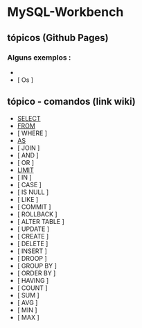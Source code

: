 # MySQL-Workbench
 
 
<!---
<strong> Os significados dos logotipos :</strong>
|Descrição | Logotipo   |
|:--: |:--:|
| Projeto em desenvolvimento    |  🛑  |
| Meus projetos Favoritos | :heart: |
| Código Fonte - local do repositório | ☕|
--->

## tópicos (Github Pages) 
### Alguns exemplos : 
* [  ]()
* [ Os ]

## tópico - comandos (link wiki)  
* [ SELECT ](https://github.com/LeandroPereira2603/MySQL-Workbench/wiki/SELECT)
* [ FROM ](https://github.com/LeandroPereira2603/MySQL-Workbench/wiki/FROM)
* [ WHERE ]
* [ AS ](https://github.com/LeandroPereira2603/MySQL-Workbench/wiki/AS)
* [ JOIN ]
* [ AND ]
* [ OR ]
* [ LIMIT ]()
* [ IN ]
* [ CASE ]
* [ IS NULL ]
* [ LIKE ]
* [ COMMIT ]
* [ ROLLBACK ]
* [ ALTER TABLE ]
* [ UPDATE ]
* [ CREATE ]
* [ DELETE ]
* [ INSERT ]
* [ DROOP ]
* [ GROUP BY ]
* [ ORDER BY ]
* [ HAVING ]
* [ COUNT ]
* [ SUM ]
* [ AVG ]
* [ MIN ]
* [ MAX ]

